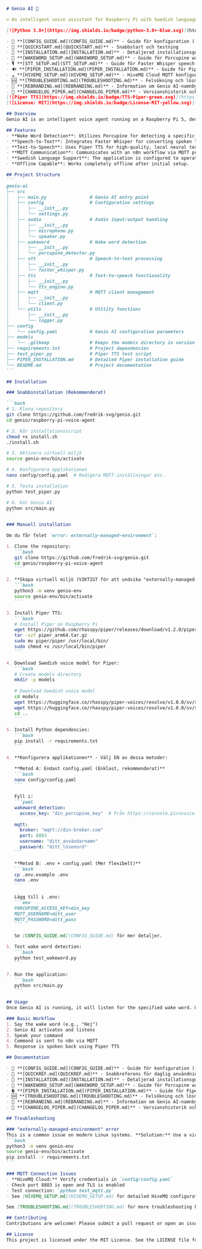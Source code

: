 ````markdown
# Genio AI 🤖

> An intelligent voice assistant for Raspberry Pi with Swedish language support

[![Python 3.8+](https://img.shields.io/badge/python-3.8+-blue.svg)](ht## Documentation

- 📖 **[CONFIG_GUIDE.md](CONFIG_GUIDE.md)** - Guide för konfiguration (.env vs config.yaml)
- 🚀 **[QUICKSTART.md](QUICKSTART.md)** - Snabbstart och testning
- 🔧 **[INSTALLATION.md](INSTALLATION.md)** - Detaljerad installationsguide med lösningar för vanliga problem
- 🎤 **[WAKEWORD_SETUP.md](WAKEWORD_SETUP.md)** - Guide för Porcupine wake word setup
- 🎙️ **[STT_SETUP.md](STT_SETUP.md)** - Guide för Faster Whisper speech-to-text setup
- 🔊 **[PIPER_INSTALLATION.md](PIPER_INSTALLATION.md)** - Guide för Piper TTS-installation
- ☁️ **[HIVEMQ_SETUP.md](HIVEMQ_SETUP.md)** - HiveMQ Cloud MQTT konfiguration och testning
- 🆘 **[TROUBLESHOOTING.md](TROUBLESHOOTING.md)** - Felsökning och lösningar
- 🎨 **[REBRANDING.md](REBRANDING.md)** - Information om Genio AI-namnbytet
- 📝 **[CHANGELOG_PIPER.md](CHANGELOG_PIPER.md)** - Versionshistorik och ändringarpython.org/downloads/)
[![Piper TTS](https://img.shields.io/badge/TTS-Piper-green.svg)](https://github.com/rhasspy/piper)
[![License: MIT](https://img.shields.io/badge/License-MIT-yellow.svg)](https://opensource.org/licenses/MIT)

## Overview
Genio AI is an intelligent voice agent running on a Raspberry Pi 5, designed to interact with an n8n workflow. The application utilizes various technologies for voice recognition and synthesis, including wake word detection, speech-to-text, and text-to-speech functionalities.

## Features
- **Wake Word Detection**: Utilizes Porcupine for detecting a specific wake word.
- **Speech-to-Text**: Integrates Faster Whisper for converting spoken language into text.
- **Text-to-Speech**: Uses Piper TTS for high-quality, local neural text-to-speech synthesis.
- **MQTT Communication**: Communicates with an n8n workflow via MQTT protocol (port 8883 with TLS/SSL support).
- **Swedish Language Support**: The application is configured to operate in Swedish.
- **Offline Capable**: Works completely offline after initial setup.

## Project Structure
```
genio-ai
├── src
│   ├── main.py                # Genio AI entry point
│   ├── config                 # Configuration settings
│   │   ├── __init__.py
│   │   └── settings.py
│   ├── audio                  # Audio input/output handling
│   │   ├── __init__.py
│   │   ├── microphone.py
│   │   └── speaker.py
│   ├── wakeword               # Wake word detection
│   │   ├── __init__.py
│   │   └── porcupine_detector.py
│   ├── stt                    # Speech-to-text processing
│   │   ├── __init__.py
│   │   └── faster_whisper.py
│   ├── tts                    # Text-to-speech functionality
│   │   ├── __init__.py
│   │   └── tts_engine.py
│   ├── mqtt                   # MQTT client management
│   │   ├── __init__.py
│   │   └── client.py
│   └── utils                  # Utility functions
│       ├── __init__.py
│       └── logger.py
├── config
│   └── config.yaml            # Genio AI configuration parameters
├── models
│   └── .gitkeep               # Keeps the models directory in version control
├── requirements.txt           # Project dependencies
├── test_piper.py              # Piper TTS test script
├── PIPER_INSTALLATION.md      # Detailed Piper installation guide
└── README.md                  # Project documentation
```

## Installation

### Snabbinstallation (Rekommenderat)

```bash
# 1. Klona repository
git clone https://github.com/fredrik-svg/genio.git
cd genio/raspberry-pi-voice-agent

# 2. Kör installationsscript
chmod +x install.sh
./install.sh

# 3. Aktivera virtuell miljö
source genio-env/bin/activate

# 4. Konfigurera applikationen
nano config/config.yaml  # Redigera MQTT-inställningar etc.

# 5. Testa installation
python test_piper.py

# 6. Kör Genio AI
python src/main.py
```

### Manuell installation

Om du får felet `error: externally-managed-environment`:

1. Clone the repository:
   ```bash
   git clone https://github.com/fredrik-svg/genio.git
   cd genio/raspberry-pi-voice-agent
   ```

2. **Skapa virtuell miljö (VIKTIGT för att undvika "externally-managed-environment" fel):**
   ```bash
   python3 -m venv genio-env
   source genio-env/bin/activate
   ```

3. Install Piper TTS:
   ```bash
   # Install Piper on Raspberry Pi
   wget https://github.com/rhasspy/piper/releases/download/v1.2.0/piper_arm64.tar.gz
   tar -xzf piper_arm64.tar.gz
   sudo mv piper/piper /usr/local/bin/
   sudo chmod +x /usr/local/bin/piper
   ```

4. Download Swedish voice model for Piper:
   ```bash
   # Create models directory
   mkdir -p models
   
   # Download Swedish voice model
   cd models
   wget https://huggingface.co/rhasspy/piper-voices/resolve/v1.0.0/sv/sv_SE/nst/medium/sv_SE-nst-medium.onnx
   wget https://huggingface.co/rhasspy/piper-voices/resolve/v1.0.0/sv/sv_SE/nst/medium/sv_SE-nst-medium.onnx.json
   cd ..
   ```

5. Install Python dependencies:
   ```bash
   pip install -r requirements.txt
   ```

4. **Konfigurera applikationen** - Välj EN av dessa metoder:

   **Metod A: Endast config.yaml (Enklast, rekommenderat)**
   ```bash
   nano config/config.yaml
   ```
   
   Fyll i:
   ```yaml
   wakeword_detection:
     access_key: "din_porcupine_key"  # Från https://console.picovoice.ai/
   
   mqtt:
     broker: "mqtt://din-broker.com"
     port: 8883
     username: "ditt_användarnamn"
     password: "ditt_lösenord"
   ```

   **Metod B: .env + config.yaml (Mer flexibelt)**
   ```bash
   cp .env.example .env
   nano .env
   ```
   
   Lägg till i .env:
   ```env
   PORCUPINE_ACCESS_KEY=din_key
   MQTT_USERNAME=ditt_user
   MQTT_PASSWORD=ditt_pass
   ```

   Se [CONFIG_GUIDE.md](CONFIG_GUIDE.md) för mer detaljer.

5. Test wake word detection:
   ```bash
   python test_wakeword.py
   ```

7. Run the application:
   ```bash
   python src/main.py
   ```

## Usage
Once Genio AI is running, it will listen for the specified wake word. Upon detection, it will process the audio input, convert it to text, and interact with the n8n workflow via MQTT. Responses will be converted to speech and played back through the speaker.

### Basic Workflow
1. Say the wake word (e.g., "Hej")
2. Genio AI activates and listens
3. Speak your command
4. Command is sent to n8n via MQTT
5. Response is spoken back using Piper TTS

## Documentation

- 📖 **[CONFIG_GUIDE.md](CONFIG_GUIDE.md)** - Guide för konfiguration (.env vs config.yaml)
- 🚀 **[QUICKREF.md](QUICKREF.md)** - Snabbreferens för daglig användning
- 🔧 **[INSTALLATION.md](INSTALLATION.md)** - Detaljerad installationsguide med lösningar för vanliga problem
- 🎤 **[WAKEWORD_SETUP.md](WAKEWORD_SETUP.md)** - Guide för Porcupine wake word setup
- � **[PIPER_INSTALLATION.md](PIPER_INSTALLATION.md)** - Guide för Piper TTS-installation
- 🆘 **[TROUBLESHOOTING.md](TROUBLESHOOTING.md)** - Felsökning och lösningar
- 🎨 **[REBRANDING.md](REBRANDING.md)** - Information om Genio AI-namnbytet
- 📝 **[CHANGELOG_PIPER.md](CHANGELOG_PIPER.md)** - Versionshistorik och ändringar

## Troubleshooting

### "externally-managed-environment" error
This is a common issue on modern Linux systems. **Solution:** Use a virtual environment:
```bash
python3 -m venv genio-env
source genio-env/bin/activate
pip install -r requirements.txt
```

### MQTT Connection Issues
- **HiveMQ Cloud:** Verify credentials in `config/config.yaml`
- Check port 8883 is open and TLS is enabled
- Test connection: `python test_mqtt.py`
- See [HIVEMQ_SETUP.md](HIVEMQ_SETUP.md) for detailed HiveMQ configuration

See [TROUBLESHOOTING.md](TROUBLESHOOTING.md) for more troubleshooting help.

## Contributing
Contributions are welcome! Please submit a pull request or open an issue for any enhancements or bug fixes.

## License
This project is licensed under the MIT License. See the LICENSE file for more details.